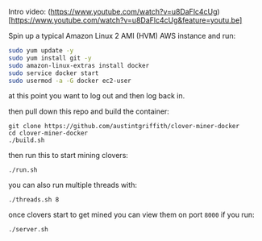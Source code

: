
Intro video:
(https://www.youtube.com/watch?v=u8DaFlc4cUg)[https://www.youtube.com/watch?v=u8DaFlc4cUg&feature=youtu.be]


Spin up a typical Amazon Linux 2 AMI (HVM) AWS instance and run:

```bash
sudo yum update -y
sudo yum install git -y
sudo amazon-linux-extras install docker
sudo service docker start
sudo usermod -a -G docker ec2-user
```
at this point you want to log out and then log back in.

then pull down this repo and build the container:
```
git clone https://github.com/austintgriffith/clover-miner-docker
cd clover-miner-docker
./build.sh
```

then run this to start mining clovers:
```
./run.sh
```

you can also run multiple threads with:
```
./threads.sh 8
```

once clovers start to get mined you can view them on port `8000` if you run:
```
./server.sh
```
